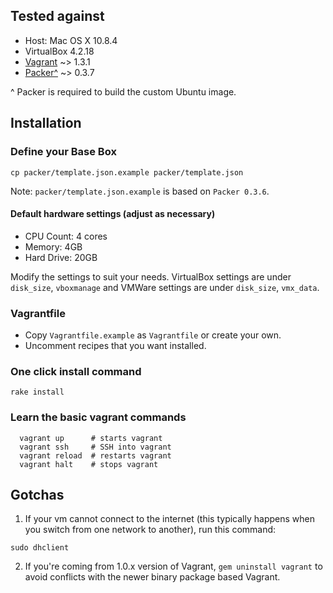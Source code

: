 ## Tested against

* Host: Mac OS X 10.8.4
* VirtualBox 4.2.18
* [Vagrant](http://downloads.vagrantup.com/) ~> 1.3.1
* [Packer^](http://www.packer.io/downloads.html) ~> 0.3.7

^ Packer is required to build the custom Ubuntu image.

## Installation

### Define your Base Box

  `cp packer/template.json.example packer/template.json`

Note: `packer/template.json.example` is based on `Packer 0.3.6`.

#### Default hardware settings (adjust as necessary)

  * CPU Count: 4 cores
  * Memory: 4GB
  * Hard Drive: 20GB

  Modify the settings to suit your needs. VirtualBox settings are under `disk_size`, `vboxmanage` and VMWare settings are under `disk_size`, `vmx_data`.

### Vagrantfile

  * Copy `Vagrantfile.example` as `Vagrantfile` or create your own.
  * Uncomment recipes that you want installed.

### One click install command

  `rake install`

### Learn the basic vagrant commands

```
  vagrant up      # starts vagrant
  vagrant ssh     # SSH into vagrant
  vagrant reload  # restarts vagrant
  vagrant halt    # stops vagrant
```

## Gotchas

1. If your vm cannot connect to the internet (this typically happens when you switch from one network to another), run this command:

```
sudo dhclient
```

2. If you're coming from 1.0.x version of Vagrant, `gem uninstall vagrant` to avoid conflicts with the newer binary package based Vagrant.
